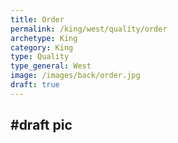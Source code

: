 ```yaml
---
title: Order
permalink: /king/west/quality/order
archetype: King
category: King
type: Quality
type_general: West
image: /images/back/order.jpg
draft: true
---
```

#draft pic
---
